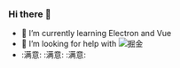 ### Hi there 👋

- 🌱 I’m currently learning Electron and Vue
- 🤔 I’m looking for help with ![掘金](https://juejin.cn/pins)
-  :满意: :满意: :满意:
<!--
**Payegen/Payegen** is a ✨ _special_ ✨ repository because its `README.md` (this file) appears on your GitHub profile.

Here are some ideas to get you started:

- 🔭 I’m currently working on ...
- 🌱 I’m currently learning Electron and Vue
- 👯 I’m looking to collaborate on ...
- 🤔 I’m looking for help with ![掘金](https://juejin.cn/pins)
- 💬 Ask me about ...
- 📫 How to reach me: 
- 😄 Pronouns: ...
- ⚡ Fun fact: ...
-  :满意: :满意: :满意:
-->
